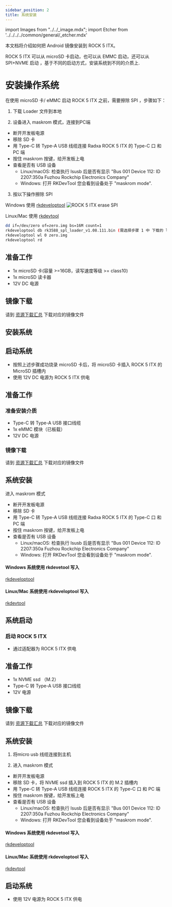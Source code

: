 ```yaml
---
sidebar_position: 2
title: 系统安装
---
```


import Images from "../../\_image.mdx";
import Etcher from '../../../../common/general/\_etcher.mdx'

本文档将介绍如何把 Android 镜像安装到 ROCK 5 ITX。

ROCK 5 ITX 可以从 microSD 卡启动，也可以从 EMMC 启动，还可以从 SPI+NVME 启动 ，基于不同的启动方式，安装系统到不同的介质上.

# 安装操作系统

在使用 microSD 卡/ eMMC 启动 ROCK 5 ITX 之前，需要擦除 SPI ，步骤如下：

1. 下载 Loader 文件到本地

<Images loader={false} system_img={false} spi_img={false} miniloader={true} />

2. 设备进入 maskrom 模式，连接到PC端

- 断开开发板电源
- 移除 SD 卡
- 用 Type-C 转 Type-A USB 线缆连接 Radxa ROCK 5 ITX 的 Type-C 口 和 PC 端
- 按住 maskrom 按键，给开发板上电
- 查看是否有 USB 设备
  - Linux/macOS: 检查执行 lsusb 后是否有显示 "Bus 001 Device 112: ID 2207:350a Fuzhou Rockchip Electronics Company"
  - Windows: 打开 RKDevTool 您会看到设备处于 "maskrom mode".

3. 按以下操作擦除 SPI

<Tabs queryString="target">

<TabItem value="windows" label="Windows">

Windows 使用 [rkdeveloptool](/rock5/rock5itx/low-level-dev/rkdeveloptool)
![ROCK 5 ITX erase SPI](/img/rock5itx/rock5itx_erase_spi_zh.webp)

</TabItem>

<TabItem value="linux/mac" label="Linux/Mac">

Linux/Mac 使用 [rkdevtool](/rock5/rock5itx/low-level-dev/rkdevtool)

```bash
dd if=/dev/zero of=zero.img bs=16M count=1
rkdeveloptool db rk3588_spl_loader_v1.08.111.bin (需选择步骤 1 中 下载的 loader 文件)
rkdeveloptool wl 0 zero.img
rkdeveloptool rd
```

</TabItem>

</Tabs>

<Tabs queryString="target">

<TabItem value="microsd" label="安装系统到 microSD 卡">

## 准备工作

- 1x microSD 卡(容量 >=16GB，读写速度等级 >= class10)
- 1x microSD 读卡器
- 12V DC 电源

## 镜像下载

请到 [资源下载汇总](/rock5/rock5itx/download) 下载对应的镜像文件

## 安装系统

<Etcher model="rock 5 ITX" />

## 启动系统

- 按照上述步骤成功烧录 microSD 卡后，将 microSD 卡插入 ROCK 5 ITX 的 MicroSD 插槽内
- 使用 12V DC 电源为 ROCK 5 ITX 供电

</TabItem>

<TabItem value="emmc" label="安装系统到 eMMC ">

## 准备工作

### 准备安装介质

- Type-C 转 Type-A USB 接口线缆
- 1x eMMC 模块（已板载）
- 12V DC 电源

### 镜像下载

请到 [资源下载汇总](/rock5/rock5itx/download) 下载对应的镜像文件

## 系统安装

进入 maskrom 模式

- 断开开发板电源
- 移除 SD 卡
- 用 Type-C 转 Type-A USB 线缆连接 Radxa ROCK 5 ITX 的 Type-C 口 和 PC 端
- 按住 maskrom 按键，给开发板上电
- 查看是否有 USB 设备
  - Linux/macOS: 检查执行 lsusb 后是否有显示 "Bus 001 Device 112: ID 2207:350a Fuzhou Rockchip Electronics Company"
  - Windows: 打开 RKDevTool 您会看到设备处于 "maskrom mode".

<Tabs queryString="target">

<TabItem value="windows" label="Windows">

#### Windows 系统使用 rkdevetool 写入

[rkdeveloptool](/rock5/rock5itx/low-level-dev/rkdeveloptool)

</TabItem>

<TabItem value="linux/mac" label="Linux/mac">

#### Linux/Mac 系统使用 rkdeveloptool 写入

[rkdevtool](/rock5/rock5itx/low-level-dev/rkdevtool)

</TabItem>

</Tabs>

## 系统启动

### 启动 ROCK 5 ITX

- 通过适配器为 ROCK 5 ITX 供电

</TabItem>

<TabItem value="spi_nvme" label="安装系统到 SPI-NVME ">

## 准备工作

- 1x NVME ssd （M.2）
- Type-C 转 Type-A USB 接口线缆
- 12V 电源

## 镜像下载

请到 [资源下载汇总](/rock5/rock5itx/download) 下载对应的镜像文件

## 系统安装

1. 将micro usb 线缆连接到主机

2. 进入 maskrom 模式

- 断开开发板电源
- 移除 SD 卡，将 NVME ssd 插入到 ROCK 5 ITX 的 M.2 插槽内
- 用 Type-C 转 Type-A USB 线缆连接 ROCK 5 ITX 的 Type-C 口 和 PC 端
- 按住 maskrom 按键，给开发板上电
- 查看是否有 USB 设备
  - Linux/macOS: 检查执行 lsusb 后是否有显示 "Bus 001 Device 112: ID 2207:350a Fuzhou Rockchip Electronics Company"
  - Windows: 打开 RKDevTool 您会看到设备处于 "maskrom mode".

<Tabs queryString="target">

<TabItem value="windows" label="Windows">

#### Windows 系统使用 rkdevetool 写入

[rkdeveloptool](/rock5/rock5itx/low-level-dev/rkdeveloptool)

</TabItem>

<TabItem value="linux/mac" label="Linux/mac">

#### Linux/Mac 系统使用 rkdeveloptool 写入

[rkdevtool](/rock5/rock5itx/low-level-dev/rkdevtool)

</TabItem>

</Tabs>

## 启动系统

- 使用 12V 电源为 ROCK 5 ITX 供电

</TabItem>

</Tabs>
